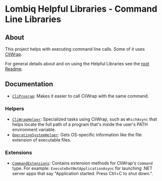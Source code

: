 # Lombiq Helpful Libraries - Command Line Libraries



## About

This project helps with executing command line calls. Some of it uses [CliWrap](https://github.com/Tyrrrz/CliWrap).

For general details about and on using the Helpful Libraries see the [root Readme](../Readme.md).


## Documentation

- [`CliProgram`](CliProgram.cs): Makes it easier to call CliWrap with the same command.

### Helpers

- [`CliWrapHelper`](Helpers/CliWrapHelper.cs): Specialized tasks using CliWrap, such as `WhichAsync` that helps locate the full path of a program that's inside the user's PATH environment variable. 
- [`OperatingSystemHelper`](Helpers/OperatingSystemHelper.cs): Gets OS-specific information like the file extension of executable files.

### Extensions

- [`CommandExtensions`](Extensions/CommandExtensions.cs): Contains extension methods for CliWrap's `Command` type. For example: `ExecuteDotNetApplicationAsync` for launching .NET server apps that say "Application started. Press Ctrl+C to shut down.".

